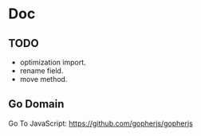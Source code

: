 # Doc

## TODO

 - optimization import.
 - rename field.
 - move method.


## Go Domain

Go To JavaScript: https://github.com/gopherjs/gopherjs